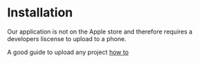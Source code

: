 # Installation

Our application is not on the Apple store and therefore requires a developers liscense to upload to a phone.

A good guide to upload any project [how to](https://codewithchris.com/deploy-your-app-on-an-iphone)
